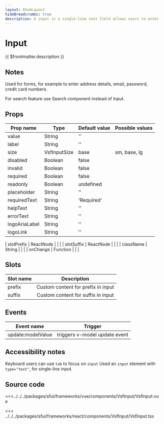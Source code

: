 ```yaml
---
layout: AtomLayout
hideBreadcrumbs: true
description: A input is a single-line text field allows users to enter any combination of letters, numbers, or symbols. Supports the use of prefix and suffix as text or icon.
---
```

# Input

{{ $frontmatter.description }}

<Generate />

## Notes

Used for forms, for example to enter address details, email, password, credit card numbers.

For search feature use Search component instead of Input.

## Props

| Prop name    | Type            | Default value | Possible values                        |
| ------------ | --------        | ------------- | -------------------------------------- |
| value        | String          | ''            |                                        |
| label        | String          | ''            |                                        |
| size         | VsfInputSize  | base          | sm, base, lg                           |
| disabled     | Boolean         | false         |                                        |
| invalid      | Boolean         | false         |                                        |
| required     | Boolean         | false         |                                        |
| readonly     | Boolean         | undefined     |                                        |
| placeholder  | String          | ''            |                                        |
| requiredText | String          | 'Required'   |                                        |
| helpText     | String          | ''            |                                        |
| errorText    | String          | ''            |                                        |
| logoAriaLabel| String          | ''            |                                        |
| logoLink     | String          | ''            |                                        |
<!-- react -->
| slotPrefix   | ReactNode       |               |                                        |
| slotSuffix   | ReactNode       |               |                                        |
| className    | String          |               |                                        |
| onChange     | Function        |               |                                        |
<!-- end react -->

<!-- vue -->
## Slots

| Slot name     |            Description            |
| ---------     | :-------------------------------: |
|  prefix       |   Custom content for prefix in input       |
|  suffix       |   Custom content for suffix in input       |
<!-- end vue -->

<!-- vue -->

## Events

| Event name        |            Trigger             |
| ----------------- | :----------------------------: |
| update:modelValue | triggers v-model update event  |

<!-- end vue -->

## Accessibility notes

Keyboard users can use `tab` to focus on `input`
Used an `input` element with `type="text"`, for single-line input.

## Source code

<!-- vue -->

<<<../../../packages/sfui/frameworks/vue/components/VsfInput/VsfInput.vue

<!-- end vue -->

<!-- react -->

<<< ../../../packages/sfui/frameworks/react/components/VsfInput/VsfInput.tsx

<!-- end react -->
